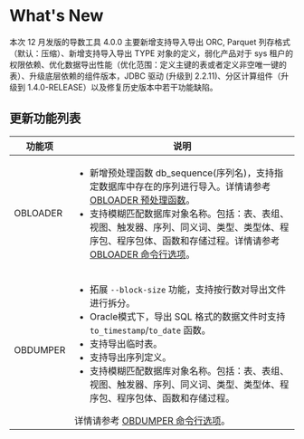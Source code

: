 # What's New

本次 12 月发版的导数工具 4.0.0 主要新增支持导入导出 ORC, Parquet 列存格式（默认：压缩）、新增支持导入导出 TYPE 对象的定义，弱化产品对于 sys 租户的权限依赖、优化数据导出性能（优化范围：定义主键的表或者定义非空唯一键的表）、升级底层依赖的组件版本，JDBC 驱动 (升级到 2.2.11)、分区计算组件（升级到 1.4.0-RELEASE）以及修复历史版本中若干功能缺陷。

## 更新功能列表

|   功能项    | 说明 |
|----------|---------|
| OBLOADER | <ul><li>新增预处理函数 db_sequence(序列名)，支持指定数据库中存在的序列进行导入。详情请参考 [OBLOADER 预处理函数](5.OBLOADER/3.obloader-data-processing/2.obloader-preprocessing-functions.md)。</li><li>支持模糊匹配数据库对象名称。包括：表、表组、视图、触发器、序列、同义词、类型、类型体、程序包、程序包体、函数和存储过程。详情请参考 [OBLOADER 命令行选项](5.OBLOADER/2.obloader-command-line-options.md)。</li> </ul> |
| OBDUMPER | <ul><li>拓展 `--block-size` 功能，支持按行数对导出文件进行拆分。 </li><li> Oracle模式下，导出 SQL 格式的数据文件时支持 `to_timestamp`/`to_date` 函数。</li><li>支持导出临时表。</li><li>支持导出序列定义。 </li><li>支持模糊匹配数据库对象名称。包括：表、表组、视图、触发器、序列、同义词、类型、类型体、程序包、程序包体、函数和存储过程。</li></ul>详情请参考 [OBDUMPER 命令行选项](6.OBDUMPER/2.obdumper-command-line-options.md)。|

